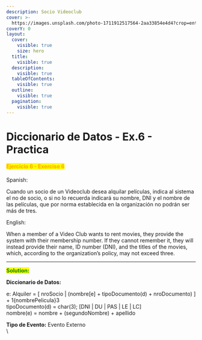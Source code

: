 ```yaml
---
description: Socio Videoclub
cover: >-
  https://images.unsplash.com/photo-1711912517564-2aa33854e4d4?crop=entropy&cs=srgb&fm=jpg&ixid=M3wxOTcwMjR8MHwxfHNlYXJjaHw3fHxCbG9ja2J1c3RlcnxlbnwwfHx8fDE3Mzg3Nzc0ODl8MA&ixlib=rb-4.0.3&q=85
coverY: 0
layout:
  cover:
    visible: true
    size: hero
  title:
    visible: true
  description:
    visible: true
  tableOfContents:
    visible: true
  outline:
    visible: true
  pagination:
    visible: true
---
```


# Diccionario de Datos - Ex.6 - Practica

#### <mark style="color:orange;">Ejercicio 6 - Exercise 6</mark>

Spanish:

Cuando un socio de un Videoclub desea alquilar películas, indica al sistema el no de socio, o si no lo recuerda indicará su nombre, DNI y el nombre de las películas, que por norma establecida en la organización no podrán ser más de tres.

English:

When a member of a Video Club wants to rent movies, they provide the system with their membership number. If they cannot remember it, they will instead provide their name, ID number (DNI), and the titles of the movies, which, according to the organization’s policy, may not exceed three.

***

<mark style="color:green;">**Solution:**</mark>&#x20;

**Diccionario de Datos:**&#x20;

e: Alquiler = \[ nroSocio | (nombre\[e] + tipoDocumento(d) + nroDocumento) ] + 1{nombrePelicula}3 \
tipoDocumento(d) = char(3); \[DNI | DU | PAS | LE | LC]\
nombre(e) = nombre + (segundoNombre) + apellido

**Tipo de Evento:** Evento Externo\
\


